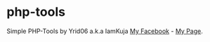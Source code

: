 # php-tools
Simple PHP-Tools by Yrid06 a.k.a IamKuja
<a href='http://fb.com/iamkuja'>My Facebook</a> - <a href='http://fb.com/T1KUS90T'>My Page</a>.
